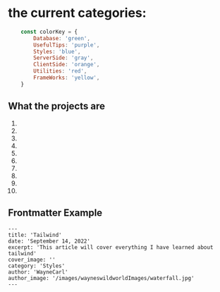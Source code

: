 # the current categories:
```javascript
    const colorKey = {
        Database: 'green',
        UsefulTips: 'purple',
        Styles: 'blue',
        ServerSide: 'gray',
        ClientSide: 'orange',
        Utilities: 'red',
        FrameWorks: 'yellow',
    }
```

## What the projects are
1. 
2.
3.
4.
5.
6.
7.
8.
9.
10.

## Frontmatter Example
```
---
title: 'Tailwind'
date: 'September 14, 2022'
excerpt: 'This article will cover everything I have learned about tailwind'
cover_image: ''
category: 'Styles'
author: 'WayneCarl'
author_image: '/images/wayneswildworldImages/waterfall.jpg'
---
```
